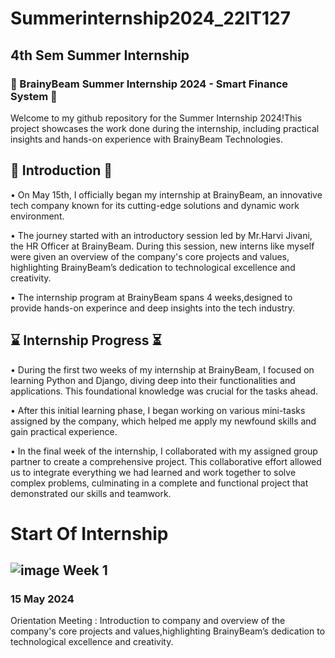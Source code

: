 # Summerinternship2024_22IT127
## 4th Sem Summer Internship
### 🌟 BrainyBeam Summer Internship 2024 - Smart Finance System 🌟
Welcome to my github repository for the Summer Internship 2024!This project showcases the work done during the internship, including practical insights and hands-on experience with BrainyBeam Technologies.

## 🚀 Introduction 🚀
•	On May 15th, I officially began my internship at BrainyBeam, an innovative tech company known for its cutting-edge solutions and dynamic work environment. 

•	The journey started with an introductory session led by Mr.Harvi Jivani, the HR Officer at BrainyBeam. During this session, new interns like myself were given an overview of the company's core projects and values, highlighting BrainyBeam’s dedication to technological excellence and creativity.

•	The internship program at BrainyBeam spans 4 weeks,designed to provide hands-on experince and deep insights into the tech industry.

## ⌛ Internship Progress ⏳
•	During the first two weeks of my internship at BrainyBeam, I focused on learning Python and Django, diving deep into their functionalities and applications. This foundational knowledge was crucial for the tasks ahead. 

•	After this initial learning phase, I began working on various mini-tasks assigned by the company, which helped me apply my newfound skills and gain practical experience.

•	In the final week of the internship, I collaborated with my assigned group partner to create a comprehensive project. This collaborative effort allowed us to integrate everything we had learned and work together to solve complex problems, culminating in a complete and functional project that demonstrated our skills and teamwork.

# Start Of Internship

##  ![image](https://github.com/prem028/summerinternship2024_22IT127/assets/121212405/510f2fa7-4caa-4c25-bbfe-133b023acc49) Week 1

### 15 May 2024
Orientation Meeting : Introduction to company and overview of the company's core projects and values,highlighting BrainyBeam’s dedication to technological excellence and creativity.



